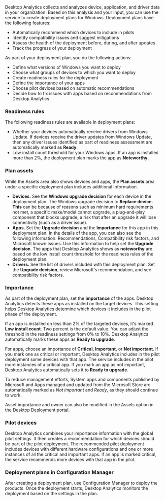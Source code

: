 Desktop Analytics collects and analyzes device, application, and driver data in your organization. Based on this analysis and your input, you can use the service to create deployment plans for Windows. Deployment plans have the following features:

 -  Automatically recommend which devices to include in pilots
 -  Identify compatibility issues and suggest mitigations
 -  Assess the health of the deployment before, during, and after updates
 -  Track the progress of your deployment

As part of your deployment plan, you do the following actions:

 -  Define what versions of Windows you want to deploy
 -  Choose what groups of devices to which you want to deploy
 -  Create readiness rules for the deployment
 -  Define the importance of your apps
 -  Choose pilot devices based on automatic recommendations
 -  Decide how to fix issues with apps based on recommendations from Desktop Analytics

### Readiness rules

The following readiness rules are available in deployment plans:

 -  Whether your devices automatically receive drivers from Windows Update. If devices receive the driver updates from Windows Update, then any driver issues identified as part of readiness assessment are automatically marked as **Ready**.
 -  Low install count threshold for your Windows apps. If an app is installed more than 2%, the deployment plan marks the app as **Noteworthy**.

### Plan assets

While the Assets area also shows devices and apps, the **Plan assets** area under a specific deployment plan includes additional information.

 -  **Devices.** See the **Windows upgrade decision** for each device in the deployment plan. The Windows upgrade decision to **Replace device. This** can be because of reasons such as minimum hard requirements not met, a specific make/model cannot upgrade, a plug-and-play component that blocks upgrade, a risk that after an upgrade it will lose connectivity (such as a driver issue).
 -  **Apps.** Set the **Upgrade decision** and the **Importance** for this app in this deployment plan. In the details of the app, you can also see the following information: Recommendations, Compatibility risk factors, and Microsoft known issues. Use this information to help set the **Upgrade decision**. The apps that Desktop Analytics shows as **noteworthy** are based on the low install count threshold for the readiness rules of the deployment plan.
 -  **Drivers.** See the list of drivers included with this deployment plan. Set the **Upgrade decision**, review Microsoft's recommendation, and see compatibility risk factors.

### Importance

As part of the deployment plan, set the **importance** of the apps. Desktop Analytics detects these apps as installed on the target devices. This setting helps Desktop Analytics determine which devices it includes in the pilot phase of the deployment.

If an app is installed on less than 2% of the targeted devices, it's marked **Low install count**. Two percent is the default value. You can adjust the threshold in the readiness settings from 0% to 10%. Desktop Analytics automatically marks these apps as **Ready to upgrade**.

For apps, choose an importance of **Critical**, **Important**, or **Not important**. If you mark one as critical or important, Desktop Analytics includes in the pilot deployment some devices with that app. The service includes in the pilot more instances of a critical app. If you mark an app as not important, Desktop Analytics automatically sets it to **Ready to upgrade**.

To reduce management efforts, System apps and components published by Microsoft and Apps managed and updated from the Microsoft Store are automatically marked as *Not important* and *Ready*, as they should continue to work.

Asset importance and owner can also be modified in the Assets option in the Desktop Deployment portal.

### Pilot devices

Desktop Analytics combines your importance information with the global pilot settings. It then creates a recommendation for which devices should be part of the pilot deployment. The recommended pilot deployment includes devices with different hardware configurations and one or more instances of all the critical and important apps. If an app is marked critical, the service recommends more devices with that app in the pilot.

### Deployment plans in Configuration Manager

After creating a deployment plan, use Configuration Manager to deploy the products. Once the deployment starts, Desktop Analytics monitors the deployment based on the settings in the plan.
